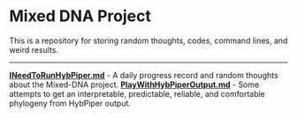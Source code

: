 # Mixed DNA Project
This is a repository for storing random thoughts, codes, command lines, and weird results.

---
[**INeedToRunHybPiper.md**](https://github.com/gudusanjiao/Mixed-DNA-Project/blob/main/01-INeedToRunHybPiper.md) - A daily progress record and random thoughts about the Mixed-DNA project. 
[**PlayWithHybPiperOutput.md**](https://github.com/gudusanjiao/Mixed-DNA-Project/blob/main/PlayWithHybPiperOutput.md) - Some attempts to get an interpretable, predictable, reliable, and comfortable phylogeny from HybPiper output.

